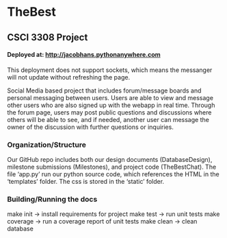 # TheBest
## CSCI 3308 Project
#### Deployed at: http://jacobhans.pythonanywhere.com
This deployment does not support sockets, which means the messanger will not update without refreshing the page.

Social Media based project that includes forum/message boards and personal messaging between users. Users are able to view and message other users who are also signed up with the webapp in real time. Through the forum page, users may post public questions and discussions where others will be able to see, and if needed, another user can message the owner of the discussion with further questions or inquiries.

### Organization/Structure

Our GitHub repo includes both our design documents (DatabaseDesign), milestone submissions (Milestones), and project code (TheBestChat). The file ‘app.py’ run our python source code, which references the HTML in the ‘templates’ folder. The css is stored in the ‘static’ folder.

### Building/Running the docs
make init → install requirements for project
make test → run unit tests
make coverage → run a coverage report of unit tests
make clean → clean database
